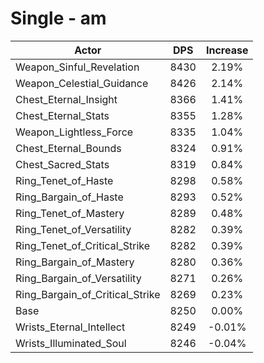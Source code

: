 # Single - am
| Actor | DPS | Increase |
|---|:---:|:---:|
|Weapon_Sinful_Revelation|8430|2.19%|
|Weapon_Celestial_Guidance|8426|2.14%|
|Chest_Eternal_Insight|8366|1.41%|
|Chest_Eternal_Stats|8355|1.28%|
|Weapon_Lightless_Force|8335|1.04%|
|Chest_Eternal_Bounds|8324|0.91%|
|Chest_Sacred_Stats|8319|0.84%|
|Ring_Tenet_of_Haste|8298|0.58%|
|Ring_Bargain_of_Haste|8293|0.52%|
|Ring_Tenet_of_Mastery|8289|0.48%|
|Ring_Tenet_of_Versatility|8282|0.39%|
|Ring_Tenet_of_Critical_Strike|8282|0.39%|
|Ring_Bargain_of_Mastery|8280|0.36%|
|Ring_Bargain_of_Versatility|8271|0.26%|
|Ring_Bargain_of_Critical_Strike|8269|0.23%|
|Base|8250|0.00%|
|Wrists_Eternal_Intellect|8249|-0.01%|
|Wrists_Illuminated_Soul|8246|-0.04%|
